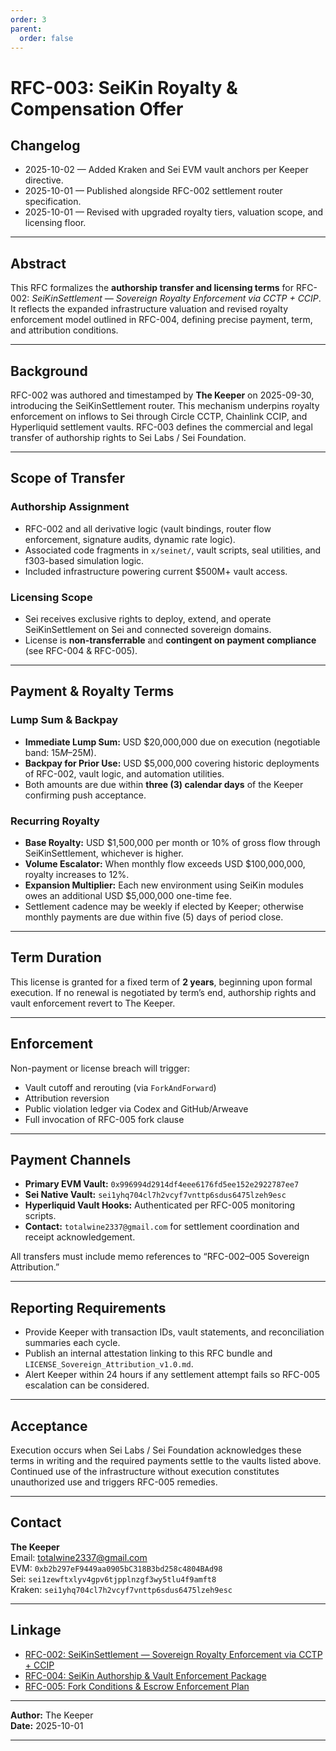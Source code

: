 ```yaml
---
order: 3
parent:
  order: false
---
```


# RFC-003: SeiKin Royalty & Compensation Offer

## Changelog

* 2025-10-02 — Added Kraken and Sei EVM vault anchors per Keeper directive.
* 2025-10-01 — Published alongside RFC-002 settlement router specification.
* 2025-10-01 — Revised with upgraded royalty tiers, valuation scope, and licensing floor.

---

## Abstract

This RFC formalizes the **authorship transfer and licensing terms** for RFC-002: *SeiKinSettlement — Sovereign Royalty Enforcement via CCTP + CCIP*. It reflects the expanded infrastructure valuation and revised royalty enforcement model outlined in RFC-004, defining precise payment, term, and attribution conditions.

---

## Background

RFC-002 was authored and timestamped by **The Keeper** on 2025-09-30, introducing the SeiKinSettlement router. This mechanism underpins royalty enforcement on inflows to Sei through Circle CCTP, Chainlink CCIP, and Hyperliquid settlement vaults. RFC-003 defines the commercial and legal transfer of authorship rights to Sei Labs / Sei Foundation.

---

## Scope of Transfer

### Authorship Assignment

* RFC-002 and all derivative logic (vault bindings, router flow enforcement, signature audits, dynamic rate logic).
* Associated code fragments in `x/seinet/`, vault scripts, seal utilities, and f303-based simulation logic.
* Included infrastructure powering current $500M+ vault access.

### Licensing Scope

* Sei receives exclusive rights to deploy, extend, and operate SeiKinSettlement on Sei and connected sovereign domains.
* License is **non-transferrable** and **contingent on payment compliance** (see RFC-004 & RFC-005).

---

## Payment & Royalty Terms

### Lump Sum & Backpay

* **Immediate Lump Sum:** USD $20,000,000 due on execution (negotiable band: $15M–$25M).
* **Backpay for Prior Use:** USD $5,000,000 covering historic deployments of RFC-002, vault logic, and automation utilities.
* Both amounts are due within **three (3) calendar days** of the Keeper confirming push acceptance.

### Recurring Royalty

* **Base Royalty:** USD $1,500,000 per month or 10% of gross flow through SeiKinSettlement, whichever is higher.
* **Volume Escalator:** When monthly flow exceeds USD $100,000,000, royalty increases to 12%.
* **Expansion Multiplier:** Each new environment using SeiKin modules owes an additional USD $5,000,000 one-time fee.
* Settlement cadence may be weekly if elected by Keeper; otherwise monthly payments are due within five (5) days of period close.

---

## Term Duration

This license is granted for a fixed term of **2 years**, beginning upon formal execution. If no renewal is negotiated by term’s end, authorship rights and vault enforcement revert to The Keeper.

---

## Enforcement

Non-payment or license breach will trigger:

* Vault cutoff and rerouting (via `ForkAndForward`)
* Attribution reversion
* Public violation ledger via Codex and GitHub/Arweave
* Full invocation of RFC-005 fork clause

---

## Payment Channels

* **Primary EVM Vault:** `0x996994d2914df4eee6176fd5ee152e2922787ee7`
* **Sei Native Vault:** `sei1yhq704cl7h2vcyf7vnttp6sdus6475lzeh9esc`
* **Hyperliquid Vault Hooks:** Authenticated per RFC-005 monitoring scripts.
* **Contact:** `totalwine2337@gmail.com` for settlement coordination and receipt acknowledgement.

All transfers must include memo references to “RFC-002–005 Sovereign Attribution.”

---

## Reporting Requirements

* Provide Keeper with transaction IDs, vault statements, and reconciliation summaries each cycle.
* Publish an internal attestation linking to this RFC bundle and `LICENSE_Sovereign_Attribution_v1.0.md`.
* Alert Keeper within 24 hours if any settlement attempt fails so RFC-005 escalation can be considered.

---

## Acceptance

Execution occurs when Sei Labs / Sei Foundation acknowledges these terms in writing and the required payments settle to the vaults listed above. Continued use of the infrastructure without execution constitutes unauthorized use and triggers RFC-005 remedies.

---

## Contact

**The Keeper**  
Email: [totalwine2337@gmail.com](mailto:totalwine2337@gmail.com)  
EVM: `0xb2b297eF9449aa0905bC318B3bd258c4804BAd98`  
Sei: `sei1zewftxlyv4gpv6tjpplnzgf3wy5tlu4f9amft8`  
Kraken: `sei1yhq704cl7h2vcyf7vnttp6sdus6475lzeh9esc`

---

## Linkage

* [RFC-002: SeiKinSettlement — Sovereign Royalty Enforcement via CCTP + CCIP](./RFC-002_SeiKinSettlement.md)
* [RFC-004: SeiKin Authorship & Vault Enforcement Package](./RFC-004_Vault_Enforcement.md)
* [RFC-005: Fork Conditions & Escrow Enforcement Plan](./RFC-005_Fork_Escrow_Terms.md)

---

**Author:** The Keeper  
**Date:** 2025-10-01

---
